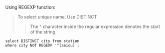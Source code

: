 Using REGEXP function:
> To select unique name, Use DISTINCT
>> The ^ character inside the regular expression denotes the start of the string.

```
select DISTINCT city from station
where city NOT REGEXP '^[aeiou]';
```
